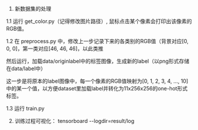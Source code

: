 1. 新数据集的处理

1.1 运行 get_color.py（记得修改图片路径）, 鼠标点击某个像素会打印出该像素的RGB值。

1.2 在 preprocess.py 中，修改上一步记录下来的各类别的RGB值（背景对应[0, 0, 0]，第一类对应[46, 46, 46]，以此类推

然后运行，加载data/originlabel中的标签图像，生成新的label（以png形式存储在data/label中）

这一步是将原本的label图像中，每一个像素的RGB值映射为[0, 1, 2, 3, 4, ..., 10]中的某一个值，以方便dataset里加载label并转化为11x256x256的one-hot形式标签。

1.3 运行 train.py


2. 训练过程可视化： tensorboard --logdir=result/log